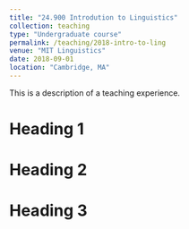 ```yaml
---
title: "24.900 Introdution to Linguistics"
collection: teaching
type: "Undergraduate course"
permalink: /teaching/2018-intro-to-ling
venue: "MIT Linguistics"
date: 2018-09-01
location: "Cambridge, MA"
---
```


This is a description of a teaching experience. 

Heading 1
======

Heading 2
======

Heading 3
======

